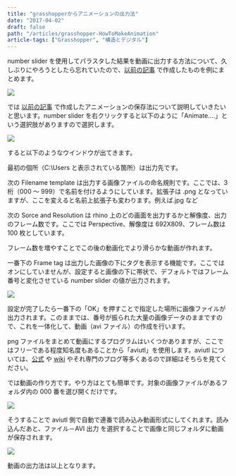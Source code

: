 ```yaml
---
title: "grasshopperからアニメーションの出力法"
date: "2017-04-02"
draft: false
path: "/articles/grasshopper-HowToMakeAnimation"
article-tags: ["Grasshopper", "構造とデジタル"]
---
```


number slider を使用してパラスタした結果を動画に出力する方法について、久しぶりにやろうとしたら忘れていたので、[以前の記事](../Karamba-ConfirmEffectOfRingGarter) で作成したものを例にまとめます。

[![](https://3.bp.blogspot.com/-ddXarb_dHtU/WOCOAfUB21I/AAAAAAAABWg/ND5KRylVLxQssEotFO_wbIgw_9DnJxOCACLcB/s1600/avi.PNG)](https://3.bp.blogspot.com/-ddXarb_dHtU/WOCOAfUB21I/AAAAAAAABWg/ND5KRylVLxQssEotFO_wbIgw_9DnJxOCACLcB/s1600/avi.PNG)

では [以前の記事](../Karamba-ConfirmEffectOfRingGarter) で作成したアニメーションの保存法について説明していきたいと思います。number slider を右クリックすると以下のように「Animate....」という選択肢がありますので選択します。

[![](https://2.bp.blogspot.com/-5WvXuLoRucM/WNBgiNVKFSI/AAAAAAAABVw/DpGt3s2zFjQ-cNQ-kymddm0mNVEmnNsdwCLcB/s320/%25E3%2582%25A2%25E3%2583%258B%25E3%2583%25A1%25E8%25A8%25AD%25E5%25AE%259A.PNG)](https://2.bp.blogspot.com/-5WvXuLoRucM/WNBgiNVKFSI/AAAAAAAABVw/DpGt3s2zFjQ-cNQ-kymddm0mNVEmnNsdwCLcB/s1600/%25E3%2582%25A2%25E3%2583%258B%25E3%2583%25A1%25E8%25A8%25AD%25E5%25AE%259A.PNG)

すると以下のようなウインドウが出てきます。

最初の個所（C:\\Users と表示されている箇所）は出力先です。

次の Filename template は出力する画像ファイルの命名規則です。ここでは、3 桁（000 ～ 999）で名前を付けるようにしています。拡張子は .png となっていますが、ここを変えると名前上拡張子も変わります。例えば.jpg など

次の Sorce and Resolution は rhino 上のどの画面を出力するかと解像度、出力のフレーム数です。ここでは Perspective、解像度は 692X809、フレーム数は 100 枚としています。

フレーム数を増やすことでこの後の動画化でより滑らかな動画が作れます。

一番下の Frame tag は出力した画像の下にタグを表示する機能です。ここではオンにしていませんが、設定すると画像の下に帯状で、デフォルトではフレーム番号と変化させている number slider の値が出力されます。

[![](https://2.bp.blogspot.com/-8_N-akpaJEY/WNBhVJWnJJI/AAAAAAAABWA/OdW4qx-yz0oXCyHqGQW-7EWd_DfqIV5VwCLcB/s320/%25E3%2582%25A2%25E3%2583%258B%25E3%2583%25A1%25E5%2587%25BA%25E5%258A%259B%25E8%25A8%25AD%25E5%25AE%259A.PNG)](https://2.bp.blogspot.com/-8_N-akpaJEY/WNBhVJWnJJI/AAAAAAAABWA/OdW4qx-yz0oXCyHqGQW-7EWd_DfqIV5VwCLcB/s1600/%25E3%2582%25A2%25E3%2583%258B%25E3%2583%25A1%25E5%2587%25BA%25E5%258A%259B%25E8%25A8%25AD%25E5%25AE%259A.PNG)

設定が完了したら一番下の「OK」を押すことで指定した場所に画像ファイルが出力されます。このままでは、番号が振られた大量の画像データのままですので、これを一体化して、動画（avi ファイル）の作成を行います。

png ファイルをまとめて動画にするプログラムはいくつかありますが、ここではフリーである程度知名度もあることから「aviutl」を使用します。aviutl については、[公式](http://spring-fragrance.mints.ne.jp/aviutl/) や [wiki](https://ja.wikipedia.org/wiki/AviUtl) やそれ専門のブログ等多くあるので詳細はそちらを見てください。

では動画の作り方です。やり方はとても簡単です。対象の画像ファイルがあるフォルダ内の 000 番を選び開くだけです。

[![](https://4.bp.blogspot.com/-37pSOTf0X1Q/WOCY0y06yAI/AAAAAAAABWw/Cr_nHI0QUV8a9Qxyglyxs3YzwsYbo5GUACLcB/s320/aviutl.PNG)](https://4.bp.blogspot.com/-37pSOTf0X1Q/WOCY0y06yAI/AAAAAAAABWw/Cr_nHI0QUV8a9Qxyglyxs3YzwsYbo5GUACLcB/s1600/aviutl.PNG)

そうすることで aviutl 側で自動で連番で読み込み動画形式にしてくれます。読み込んだあと、ファイル－AVI 出力 を選択することで画像と同じフォルダに動画が保存されます。

[![](https://3.bp.blogspot.com/-VW_s6Q0F0QI/WOCZQffQ3BI/AAAAAAAABW0/zWUdnRlkpbs0EAi2Mra6RFSMbt-8n_8AgCLcB/s320/aviutl%25E5%2587%25BA%25E5%258A%259B.PNG)](https://3.bp.blogspot.com/-VW_s6Q0F0QI/WOCZQffQ3BI/AAAAAAAABW0/zWUdnRlkpbs0EAi2Mra6RFSMbt-8n_8AgCLcB/s1600/aviutl%25E5%2587%25BA%25E5%258A%259B.PNG)

動画の出力法は以上となります。
